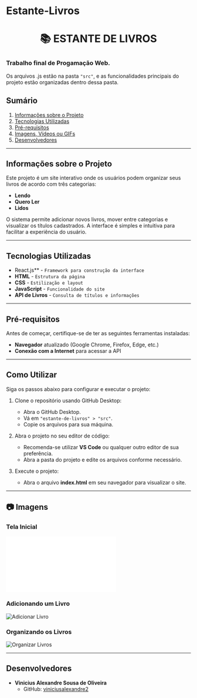 # Estante-Livros
# <p align="center">📚 ESTANTE DE LIVROS</p>

### Trabalho final de Progamação Web. 
Os arquivos .js estão na pasta `"src"`, e as funcionalidades principais do projeto estão organizadas dentro dessa pasta.

## Sumário

1. [Informações sobre o Projeto](#informações-sobre-o-projeto)
2. [Tecnologias Utilizadas](#tecnologias-utilizadas)
3. [Pré-requisitos](#pré-requisitos)
4. [Imagens, Vídeos ou GIFs](#imagens)
5. [Desenvolvedores](#desenvolvedores)

---

## Informações sobre o Projeto

Este projeto é um site interativo onde os usuários podem organizar seus livros de acordo com três categorias:  
- **Lendo**  
- **Quero Ler**  
- **Lidos**  

O sistema permite adicionar novos livros, mover entre categorias e visualizar os títulos cadastrados. A interface é simples e intuitiva para facilitar a experiência do usuário.

---

## Tecnologias Utilizadas

- React.js** - `Framework para construção da interface`
- **HTML** - `Estrutura da página`
- **CSS** - `Estilização e layout`
- **JavaScript** - `Funcionalidade do site`
- **API de Livros** - `Consulta de títulos e informações`

---

## Pré-requisitos

Antes de começar, certifique-se de ter as seguintes ferramentas instaladas:

- **Navegador** atualizado (Google Chrome, Firefox, Edge, etc.)  
- **Conexão com a Internet** para acessar a API  

---

## Como Utilizar

Siga os passos abaixo para configurar e executar o projeto:

1. Clone o repositório usando GitHub Desktop:
    - Abra o GitHub Desktop.
    - Vá em `"estante-de-livros" > "src"`.
    - Copie os arquivos para sua máquina.

2. Abra o projeto no seu editor de código:
    - Recomenda-se utilizar **VS Code** ou qualquer outro editor de sua preferência.
    - Abra a pasta do projeto e edite os arquivos conforme necessário.

3. Execute o projeto:
    - Abra o arquivo **index.html** em seu navegador para visualizar o site.

---

## 📷 Imagens

### **Tela Inicial**
![Tela Inicial](inicial.img)

### **Adicionando um Livro**
![Adicionar Livro](imagens/adicionar-livro.png)

### **Organizando os Livros**
![Organizar Livros](imagens/organizar-livros.png)

---

## Desenvolvedores

- **Vinicius Alexandre Sousa de Oliveira**  
    - GitHub: [viniciusalexandre2](https://github.com/viniciusalexandre2)
